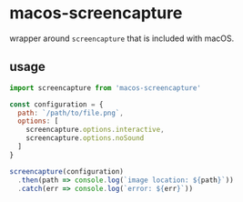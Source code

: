 # macos-screencapture

wrapper around `screencapture` that is included with macOS.

## usage

```javascript
import screencapture from 'macos-screencapture'

const configuration = {
  path: `/path/to/file.png`,
  options: [
    screencapture.options.interactive,
    screencapture.options.noSound
  ]
}

screencapture(configuration)
  .then(path => console.log(`image location: ${path}`))
  .catch(err => console.log(`error: ${err}`))
```
